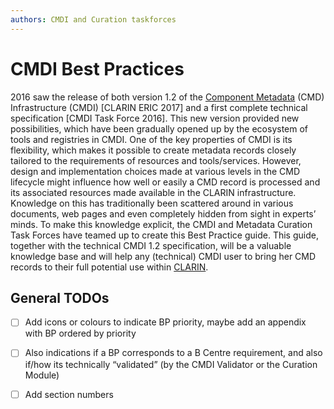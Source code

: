 ```yaml
---
authors: CMDI and Curation taskforces
---
```


# CMDI Best Practices

2016 saw the release of both version 1.2 of the [Component Metadata](https://www.gitbook.com/book/clarin-eric/cmdi-best-practices/edit#) \(CMD\) Infrastructure \(CMDI\) \[CLARIN ERIC 2017\] and a first complete technical specification \[CMDI Task Force 2016\]. This new version provided new possibilities, which have been gradually opened up by the ecosystem of tools and registries in CMDI. One of the key properties of CMDI is its flexibility, which makes it possible to create metadata records closely tailored to the requirements of resources and tools/services. However, design and implementation choices made at various levels in the CMD lifecycle might influence how well or easily a CMD record is processed and its associated resources made available in the CLARIN infrastructure. Knowledge on this has traditionally been scattered around in various documents, web pages and even completely hidden from sight in experts’ minds. To make this knowledge explicit, the CMDI and Metadata Curation Task Forces have teamed up to create this Best Practice guide. This guide, together with the technical CMDI 1.2 specification, will be a valuable knowledge base and will help any \(technical\) CMDI user to bring her CMD records to their full potential use within [CLARIN](https://www.clarin.eu).

## General TODOs

* [ ] Add icons or colours to indicate BP priority, maybe add an appendix with BP ordered by priority

* [ ] Also indications if a BP corresponds to a B Centre requirement, and also if/how its technically “validated” \(by the CMDI Validator or the Curation Module\)

* [ ] Add section numbers



